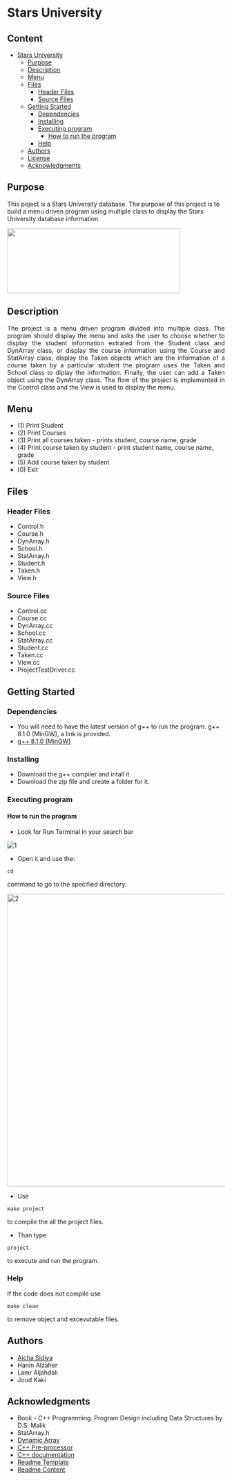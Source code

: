 <!--Title-->
# Stars University 
<!--Content Table-->
## Content
- [Stars University](#stars-university) <!--Link to the title of the project-->
  * [Purpose](#purpose) <!--Link to the purpose of the project-->
  * [Description](#description) <!--Link to the description of the project-->
  * [Menu](#menu) <!--Link to the description of the project-->
  * [Files](#files) <!--Link to the description of the project-->
    + [Header Files](#header-files) <!--Link to Dependencies-->
    + [Source Files](#source-files) <!--Link to Installation-->
  * [Getting Started](#getting-started) <!--Link to the steps for launching the project-->
    + [Dependencies](#dependencies) <!--Link to Dependencies-->
    + [Installing](#installing) <!--Link to Installation-->
    + [Executing program](#executing-program) <!--Link to Execution-->
      - [How to run the program](#how-to-run-the-program) <!--Link to the steps for launching the project-->
    + [Help](#help) <!--Link to Execution-->
  * [Authors](#authors) <!--Link to the Contributors of the project-->
  * [License](#license) <!--Link to the Liscence of the project-->
  * [Acknowledgments](#acknowledgments) <!--Link to the Acknowlegments-->

## Purpose
<!--Purpose of the project-->
This poject is a Stars University database. The purpose of this project is to build a menu driven program using multiple class to display the Stars University database information. 

<img src="https://github.com/AichaSidiya/Project_School/blob/main/demoSchool.gif" width = 400 height = 150/>


<!--Header 2 description of the project-->
## Description
<p style="text-align: justify">
The project is a menu driven program divided into multiple class. The program should display the menu and asks the user to choose whether to display the student information extrated from the Student class and DynArray class, or display the course information using the Course and StatArray class, display the Taken objects which are the information of a course taken by a particular student the program uses the Taken and School class to diplay the information. Finally, the user can add a Taken object using the DynArray class. The flow of the project is implemented in the Control class and the View is used to display the menu.</p>

## Menu
* (1) Print Student
* (2) Print Courses
* (3) Print all courses taken - prints student, course name, grade
* (4) Print course taken by student - print student name, course name, grade
* (5) Add course taken by student
* (0) Exit

<!-- Files of the project-->
## Files

### Header Files

* Control.h
* Course.h
* DynArray.h
* School.h
* StatArray.h
* Student.h
* Taken.h
* View.h

### Source Files

* Control.cc
* Course.cc
* DynArray.cc
* School.cc
* StatArray.cc
* Student.cc
* Taken.cc
* View.cc
* ProjectTestDriver.cc

<!--Header 3 installation and launching the project-->
## Getting Started

### Dependencies

<!--Link to install the latest version of g++-->
* You will need to have the latest version of g++ to run the program. g++ 8.1.0 (MinGW), a link is provided.
* [g++ 8.1.0 (MinGW)](https://sourceforge.net/projects/mingw-w64/files/Toolchains%20targetting%20Win32/Personal%20Builds/mingw-builds/installer/mingw-w64-install.exe/download)

### Installing
<!--Steps of Installation-->
* Download the g++ compiler and intall it. 
* Download the zip file and create a folder for it.

### Executing program
<!--Steps for running the program-->
#### How to run the program
* Look for Run Terminal in your search bar

![1](https://user-images.githubusercontent.com/91727165/147670861-656858af-39d9-4865-8280-6dd20e2e7421.png)

* Open it and use the:
<!--commands to run the program "cd" change directory to where your files are-->
```
cd 
```
command to go to the specified directory.

<img width="675" alt="2" src="https://user-images.githubusercontent.com/91727165/147670878-5bbd41cd-9d79-4389-b9bd-7dd9fbbe62cf.PNG">

* Use
<!--commands to run the program "make project" compile the program--> 
```
make project 
```
to compile the all the project files.
* Than type 
<!--commands to run the program "project" run and executes program-->
```
project 
```
to execute and run the program.

### Help
If the code does not compile use 
<!--commands to remove object and excevutable files "project"-->
```
make clean
```
to remove object and excevutable files.

## Authors
<!-- The contributors to the project-->
* [Aicha Sidiya](https://github.com/AichaSidiya)
* Hanin Alzaher
* Lamr Aljahdali
* Joud Kaki


## Acknowledgments
<!-- Insparation files, codes, and general refrences used in writing the code of the project-->
* Book - C++ Programming. Program Design including Data Structures by D.S. Malik
* StatArray.h
* [Dynamic Array](https://www2.cs.sfu.ca/CourseCentral/225/johnwill/lab_arrays_intro.html)
* [C++ Pre-processor](https://doc.bccnsoft.com/docs/cppreference_en/preprocessor/all.html)
* [C++ documentation](https://www.cplusplus.com/doc/)
* [Readme Template](https://gist.github.com/DomPizzie/7a5ff55ffa9081f2de27c315f5018afc)
* [Readme Content](https://ecotrust-canada.github.io/markdown-toc/)
